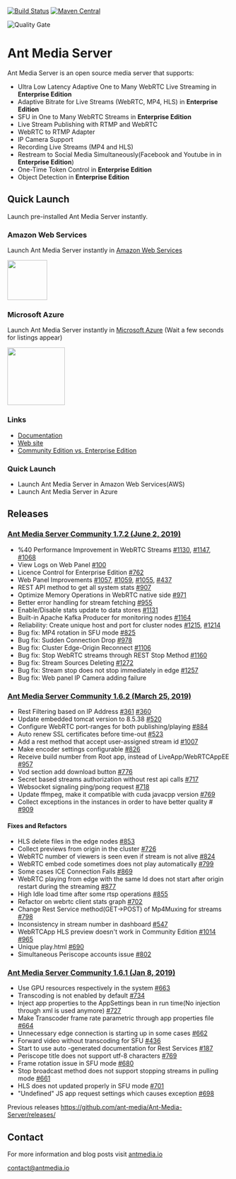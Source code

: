 [![Build Status](https://travis-ci.org/ant-media/Ant-Media-Server.svg?branch=master)](https://travis-ci.org/ant-media/Ant-Media-Server) 
[![Maven Central](https://maven-badges.herokuapp.com/maven-central/io.antmedia/ant-media-server/badge.svg)](https://maven-badges.herokuapp.com/maven-central/io.antmedia/ant-media-server)

![Quality Gate](https://sonarcloud.io/api/project_badges/quality_gate?project=io.antmedia%3Aant-media-server)

Ant Media Server 
====

Ant Media Server is an open source media server that supports:

 * Ultra Low Latency Adaptive One to Many WebRTC Live Streaming in **Enterprise Edition**
 * Adaptive Bitrate for Live Streams (WebRTC, MP4, HLS) in **Enterprise Edition**
 * SFU in One to Many WebRTC Streams in **Enterprise Edition**
 * Live Stream Publishing with RTMP and WebRTC
 * WebRTC to RTMP Adapter
 * IP Camera Support
 * Recording Live Streams (MP4 and HLS)
 * Restream to Social Media Simultaneously(Facebook and Youtube in in **Enterprise Edition**)
 * One-Time Token Control in **Enterprise Edition**
 * Object Detection in **Enterprise Edition**
 
## Quick Launch
 Launch pre-installed Ant Media Server instantly. 
 
### Amazon Web Services
 Launch Ant Media Server instantly in [Amazon Web Services](https://aws.amazon.com/marketplace/search/results?x=0&y=0&searchTerms=Ant+Media+Server&page=1&ref_=nav_search_box)
 
 <a href="https://aws.amazon.com/marketplace/search/results?x=0&y=0&searchTerms=Ant+Media+Server&page=1&ref_=nav_search_box"><img src="https://i1.wp.com/antmedia.io/wp-content/uploads/2019/06/1200px-Amazon_Web_Services_Logo.svg-300x180.png" width=90/></a>
 
### Microsoft Azure
  Launch Ant Media Server instantly in [Microsoft Azure](https://azuremarketplace.microsoft.com/en-us/marketplace/apps?search=Ant%20Media%20Server&page=1) (Wait a few seconds for listings appear)
  
 <a href="https://azuremarketplace.microsoft.com/en-us/marketplace/apps?search=Ant%20Media%20Server&page=1"><img src="https://i1.wp.com/antmedia.io/wp-content/uploads/2019/01/azure-e1548153434609.png" width=130/></a>
 
 
 
 ### Links
 
 * [Documentation](https://antmedia.io/documentation) 
 * [Web site](https://antmedia.io)
 * [Community Edition vs. Enterprise Edition](https://antmedia.io/#comparison_table)
 
 ### Quick Launch 
 * Launch Ant Media Server in Amazon Web Services(AWS)
 * Launch Ant Media Server in Azure
 

## Releases 

### [Ant Media Server Community 1.7.2 (June 2, 2019)](https://github.com/ant-media/Ant-Media-Server/releases/download/ams-v1.7.2/ant-media-server-community-1.7.2-20190602_1447.zip)
 * %40 Performance Improvement in WebRTC Streams [#1130](https://github.com/ant-media/Ant-Media-Server/issues/1130), [#1147](https://github.com/ant-media/Ant-Media-Server/issues/1147), [#1068](https://github.com/ant-media/Ant-Media-Server/issues/1068)
 * View Logs on Web Panel [#100](https://github.com/ant-media/Ant-Media-Server/issues/100)
 * Licence Control for Enterprise Edition [#762](https://github.com/ant-media/Ant-Media-Server/issues/762)
 * Web Panel  Improvements [#1057](https://github.com/ant-media/Ant-Media-Server/issues/1057), [#1059](https://github.com/ant-media/Ant-Media-Server/issues/1059), [#1055](https://github.com/ant-media/Ant-Media-Server/issues/1055), [#437](https://github.com/ant-media/Ant-Media-Server/issues/437)
 * REST API method to get all system stats [#907](https://github.com/ant-media/Ant-Media-Server/issues/907)
 * Optimize Memory Operations in WebRTC native side [#971](https://github.com/ant-media/Ant-Media-Server/issues/971)
 * Better error handling for stream fetching [#955](https://github.com/ant-media/Ant-Media-Server/issues/955)
 * Enable/Disable stats update to data stores [#1131](https://github.com/ant-media/Ant-Media-Server/issues/1131)
 * Built-in Apache Kafka Producer for monitoring nodes [#1164](https://github.com/ant-media/Ant-Media-Server/issues/1164)
 * Reliability: Create unique host and port for cluster nodes [#1215](https://github.com/ant-media/Ant-Media-Server/issues/1215), [#1214](https://github.com/ant-media/Ant-Media-Server/issues/1214)
 * Bug fix: MP4 rotation in SFU mode [#825](https://github.com/ant-media/Ant-Media-Server/issues/825)
 * Bug fix: Sudden Connection Drop [#978](https://github.com/ant-media/Ant-Media-Server/issues/978)
 * Bug fix: Cluster Edge-Origin Reconnect [#1106](https://github.com/ant-media/Ant-Media-Server/issues/1106)
 * Bug fix: Stop WebRTC streams through REST Stop Method [#1160](https://github.com/ant-media/Ant-Media-Server/issues/1160)
 * Bug fix: Stream Sources Deleting [#1272](https://github.com/ant-media/Ant-Media-Server/issues/1272)
 * Bug fix: Stream stop does not stop immediately in edge [#1257](https://github.com/ant-media/Ant-Media-Server/issues/1257)
 * Bug fix: Web panel IP Camera adding failure
 


 ### [Ant Media Server Community 1.6.2 (March 25, 2019)](https://github.com/ant-media/Ant-Media-Server/releases/download/release-1.6.2/ant-media-server-1.6.2-community-1.6.2-20190323_0616.zip)
*   Rest Filtering based on IP Address [#361](https://github.com/ant-media/Ant-Media-Server/issues/361) [#360](https://github.com/ant-media/Ant-Media-Server/issues/360)
*   Update embedded tomcat version to 8.5.38 [#520](https://github.com/ant-media/Ant-Media-Server/issues/520)
*   Configure WebRTC port-ranges for both publishing/playing [#884](https://github.com/ant-media/Ant-Media-Server/issues/884)
*   Auto renew SSL certificates before time-out [#523](https://github.com/ant-media/Ant-Media-Server/issues/523)
*   Add a rest method that accept user-assigned stream id [#1007](https://github.com/ant-media/Ant-Media-Server/issues/1007)
*   Make encoder settings configurable [#826](https://github.com/ant-media/Ant-Media-Server/issues/826)
*   Receive build number from Root app, instead of LiveApp/WebRTCAppEE [#957](https://github.com/ant-media/Ant-Media-Server/issues/957)
*   Vod section add download button [#776](https://github.com/ant-media/Ant-Media-Server/issues/776)
*   Secret based streams authorization without rest api calls [#717](https://github.com/ant-media/Ant-Media-Server/issues/717)
*   Websocket signaling ping/pong request [#718](https://github.com/ant-media/Ant-Media-Server/issues/718)
*   Update ffmpeg, make it compatible with cuda javacpp version [#769](https://github.com/ant-media/Ant-Media-Server/issues/752)
*   Collect exceptions in the instances in order to have better quality # [#909](https://github.com/ant-media/Ant-Media-Server/issues/909)

#### Fixes and Refactors
*   HLS delete files in the edge nodes [#853](https://github.com/ant-media/Ant-Media-Server/issues/853)
*   Collect previews from origin in the cluster [#726](https://github.com/ant-media/Ant-Media-Server/issues/726)
*   WebRTC number of viewers is seen even if stream is not alive [#824](https://github.com/ant-media/Ant-Media-Server/issues/824)
*   WebRTC embed code sometimes does not play automatically [#799](https://github.com/ant-media/Ant-Media-Server/issues/799)
*   Some cases ICE Connection Fails [#869](https://github.com/ant-media/Ant-Media-Server/issues/869)
*   WebRTC playing from edge with the same Id does not start after origin restart during the streaming [#877](https://github.com/ant-media/Ant-Media-Server/issues/877)
*   High Idle load time after some rtsp operations [#855](https://github.com/ant-media/Ant-Media-Server/issues/855)
*   Refactor on webrtc client stats graph [#702](https://github.com/ant-media/Ant-Media-Server/issues/702)
*   Change Rest Service method(GET->POST) of Mp4Muxing for streams [#798](https://github.com/ant-media/Ant-Media-Server/issues/798)
*   Inconsistency in stream number in dashboard [#547](https://github.com/ant-media/Ant-Media-Server/issues/547)
*   WebRTCApp HLS preview doesn't work in Community Edition [#1014](https://github.com/ant-media/Ant-Media-Server/issues/1014)  [#965](https://github.com/ant-media/Ant-Media-Server/issues/965)
*   Unique play.html [#690](https://github.com/ant-media/Ant-Media-Server/issues/690)
*   Simultaneous Periscope accounts issue [#802](https://github.com/ant-media/Ant-Media-Server/issues/802)

 ### [Ant Media Server Community 1.6.1 (Jan 8, 2019)](https://github.com/ant-media/Ant-Media-Server/releases/download/release-1.6.1/ant-media-server-1.6.1-community-1.6.1-190108_1656.zip)
*   Use GPU resources respectively in the system [#663](https://github.com/ant-media/Ant-Media-Server/issues/663)
*   Transcoding is not enabled by default [#734](https://github.com/ant-media/Ant-Media-Server/issues/734)
*   Inject app properties to the AppSettings bean in run time(No injection through xml is used anymore) [#727](https://github.com/ant-media/Ant-Media-Server/issues/727)
*   Make Transcoder frame rate parametric through app properties file [#664](https://github.com/ant-media/Ant-Media-Server/issues/664)
*   Unnecessary edge connection is starting up in some cases [#662](https://github.com/ant-media/Ant-Media-Server/issues/662)
*   Forward video without transcoding for SFU [#436](https://github.com/ant-media/Ant-Media-Server/issues/436)
*   Start to use auto -generated documentation for Rest Services [#187](https://github.com/ant-media/Ant-Media-Server/issues/187)
*   Periscope title does not support utf-8 characters [#769](https://github.com/ant-media/Ant-Media-Server/issues/769)
*   Frame rotation issue in SFU mode [#680](https://github.com/ant-media/Ant-Media-Server/issues/680)
*   Stop broadcast method does not support stopping streams in pulling mode [#661](https://github.com/ant-media/Ant-Media-Server/issues/661)
*   HLS does not updated properly in SFU mode [#701](https://github.com/ant-media/Ant-Media-Server/issues/701)
*   "Undefined" JS app request settings which causes exception [#698](https://github.com/ant-media/Ant-Media-Server/issues/698)


Previous releases
https://github.com/ant-media/Ant-Media-Server/releases/

## Contact 

 For more information and blog posts visit [antmedia.io](https://antmedia.io)
 
 [contact@antmedia.io](mailto:contact@antmedia.io)
 

